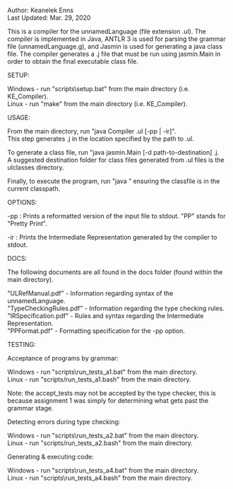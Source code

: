 Author: Keanelek Enns  
Last Updated: Mar. 29, 2020

This is a compiler for the unnamedLanguage (file extension .ul). The compiler is
implemented in Java, ANTLR 3 is used for parsing the grammar file (unnamedLanguage.g),
and Jasmin is used for generating a java class file. The compiler generates a .j file that 
must be run using jasmin.Main in order to obtain the final executable class file.

SETUP:

Windows - run "scripts\setup.bat" from the main directory (i.e. KE_Compiler).  
Linux - run "make" from the main directory (i.e. KE_Compiler).

USAGE:

From the main directory, run "java Compiler <filename>.ul [-pp | -ir]".  
This step generates <filename>.j in the location specified by the path to <filename>.ul.

To generate a class file, run "java jasmin.Main [-d path-to-destination] <filename>.j.  
A suggested destination folder for class files generated from .ul files is the ulclasses directory.

Finally, to execute the program, run "java <filename>" ensuring the classfile is in the current classpath.

OPTIONS:

-pp : Prints a reformatted version of the input file to stdout. "PP" stands for "Pretty Print".

-ir : Prints the Intermediate Representation generated by the compiler to stdout.

DOCS:

The following documents are all found in the docs folder (found within the main directory).

"ULRefManual.pdf" - Information regarding syntax of the unnamedLanguage.  
"TypeCheckingRules.pdf" - Information regarding the type checking rules.  
"IRSpecification.pdf" - Rules and syntax regarding the Intermediate Representation.  
"PPFormat.pdf" - Formatting specification for the -pp option.

TESTING:
 
Acceptance of programs by grammar:

Windows -
run "scripts\run_tests_a1.bat" from the main directory.  
Linux - 
run "scripts/run_tests_a1.bash" from the main directory.
 
Note: the accept_tests may not be accepted by the type checker, this is because assignment 1 was simply for determining what gets past the grammar stage.


Detecting errors during type checking:

Windows -
run "scripts\run_tests_a2.bat" from the main directory.  
Linux - 
run "scripts/run_tests_a2.bash" from the main directory.


Generating & executing code:

Windows -
run "scripts\run_tests_a4.bat" from the main directory.  
Linux - 
run "scripts\run_tests_a4.bash" from the main directory.
